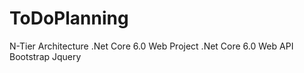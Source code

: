 # ToDoPlanning
N-Tier Architecture      .Net Core 6.0 Web Project          .Net Core 6.0 Web API        Bootstrap        Jquery
